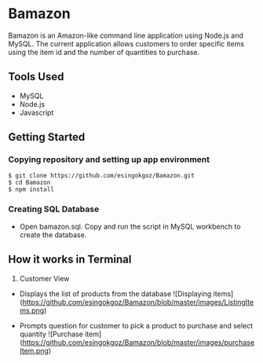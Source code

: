 # Bamazon
Bamazon is an Amazon-like command line application using Node.js and MySQL. The current application allows customers to order specific items using the item id and the number of quantities to purchase.

## Tools Used
* MySQL
* Node.js
* Javascript

## Getting Started

### Copying repository and setting up app environment
```shell
$ git clone https://github.com/esingokgoz/Bamazon.git
$ cd Bamazon
$ npm install
```
### Creating SQL Database
- Open bamazon.sql. Copy and run the script in MySQL workbench to create the database.

## How it works in Terminal
1) Customer View
- Displays the list of products from the database
![Displaying items] (https://github.com/esingokgoz/Bamazon/blob/master/images/ListingItems.png)

- Prompts question for customer to pick a product to purchase and select quantity
![Purchase item] (https://github.com/esingokgoz/Bamazon/blob/master/images/purchaseItem.png)



